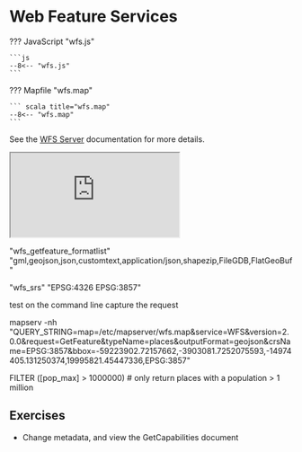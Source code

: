 # Web Feature Services

??? JavaScript "wfs.js"

    ```js
    --8<-- "wfs.js"
    ```

??? Mapfile "wfs.map"

    ``` scala title="wfs.map"
    --8<-- "wfs.map"
    ```

See the [WFS Server](https://mapserver.org/ogc/wfs_server.html) documentation for more details.

<div class="map">
  <iframe src="https://geographika.github.io/getting-started-with-mapserver-demo/wfs.html"></iframe>
</div>

"wfs_getfeature_formatlist" "gml,geojson,json,customtext,application/json,shapezip,FileGDB,FlatGeoBuf"


"wfs_srs" "EPSG:4326 EPSG:3857"


test on the command line
capture the request

mapserv -nh "QUERY_STRING=map=/etc/mapserver/wfs.map&service=WFS&version=2.0.0&request=GetFeature&typeName=places&outputFormat=geojson&crsName=EPSG:3857&bbox=-59223902.72157662,-3903081.7252075593,-14974405.131250374,19995821.45447336,EPSG:3857"


FILTER ([pop_max] > 1000000) # only return places with a population > 1 million

## Exercises

- Change metadata, and view the GetCapabilities document